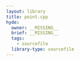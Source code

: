 ```yaml
---
layout: library
title: point.cpp
hyde:
  owner: __MISSING__
  brief: __MISSING__
  tags:
    - sourcefile
  library-type: sourcefile
---
```

